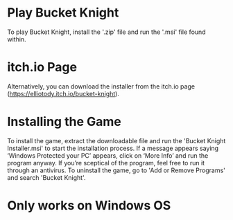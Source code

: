 # Play Bucket Knight
To play Bucket Knight, install the '.zip' file and run the '.msi' file found within.

# itch.io Page
Alternatively, you can download the installer from the itch.io page (https://elliotody.itch.io/bucket-knight).

# Installing the Game
To install the game, extract the downloadable file and run the 'Bucket Knight Installer.msi' to start the installation process. If a message appears saying ‘Windows Protected your PC’ appears, click on ‘More Info’ and run the program anyway. If you’re sceptical of the program, feel free to run it through an antivirus. To uninstall the game, go to 'Add or Remove Programs' and search 'Bucket Knight'.

# Only works on Windows OS
